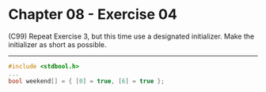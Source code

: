 # Chapter 08 - Exercise 04

(C99) Repeat Exercise 3, but this time use a designated initializer.  Make the
initializer as short as possible.


---

```C
#include <stdbool.h>
...
bool weekend[] = { [0] = true, [6] = true };
```
